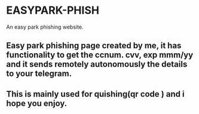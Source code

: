 # EASYPARK-PHISH
An easy park phishing website.

## Easy park phishing page created by me, it has  functionality to get the ccnum. cvv, exp mmm/yy and it sends remotely autonomously the details to your telegram.
## This is mainly used for quishing(qr code ) and i hope you enjoy.
